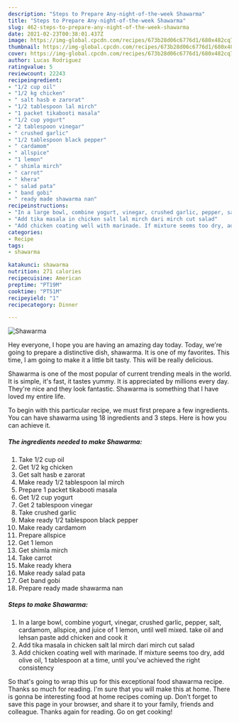 ```yaml
---
description: "Steps to Prepare Any-night-of-the-week Shawarma"
title: "Steps to Prepare Any-night-of-the-week Shawarma"
slug: 462-steps-to-prepare-any-night-of-the-week-shawarma
date: 2021-02-23T00:38:01.437Z
image: https://img-global.cpcdn.com/recipes/673b28d06c6776d1/680x482cq70/shawarma-recipe-main-photo.jpg
thumbnail: https://img-global.cpcdn.com/recipes/673b28d06c6776d1/680x482cq70/shawarma-recipe-main-photo.jpg
cover: https://img-global.cpcdn.com/recipes/673b28d06c6776d1/680x482cq70/shawarma-recipe-main-photo.jpg
author: Lucas Rodriguez
ratingvalue: 5
reviewcount: 22243
recipeingredient:
- "1/2 cup oil"
- "1/2 kg chicken"
- " salt hasb e zarorat"
- "1/2 tablespoon lal mirch"
- "1 packet tikabooti masala"
- "1/2 cup yogurt"
- "2 tablespoon vinegar"
- " crushed garlic"
- "1/2 tablespoon black pepper"
- " cardamom"
- " allspice"
- "1 lemon"
- " shimla mirch"
- " carrot"
- " khera"
- " salad pata"
- " band gobi"
- " ready made shawarma nan"
recipeinstructions:
- "In a large bowl, combine yogurt, vinegar, crushed garlic, pepper, salt, cardamom, allspice, and juice of 1 lemon, until well mixed. take oil and lehsan paste add chicken and cook it"
- "Add tika masala in chicken salt lal mirch dari mirch cut salad"
- "Add chicken coating well with marinade. If mixture seems too dry, add olive oil, 1 tablespoon at a time, until you&#39;ve achieved the right consistency"
categories:
- Recipe
tags:
- shawarma

katakunci: shawarma 
nutrition: 271 calories
recipecuisine: American
preptime: "PT19M"
cooktime: "PT51M"
recipeyield: "1"
recipecategory: Dinner

---
```



![Shawarma](https://img-global.cpcdn.com/recipes/673b28d06c6776d1/680x482cq70/shawarma-recipe-main-photo.jpg)

Hey everyone, I hope you are having an amazing day today. Today, we're going to prepare a distinctive dish, shawarma. It is one of my favorites. This time, I am going to make it a little bit tasty. This will be really delicious.

Shawarma is one of the most popular of current trending meals in the world. It is simple, it's fast, it tastes yummy. It is appreciated by millions every day. They're nice and they look fantastic. Shawarma is something that I have loved my entire life.




To begin with this particular recipe, we must first prepare a few ingredients. You can have shawarma using 18 ingredients and 3 steps. Here is how you can achieve it.

<!--inarticleads1-->

##### The ingredients needed to make Shawarma:

1. Take 1/2 cup oil
1. Get 1/2 kg chicken
1. Get  salt hasb e zarorat
1. Make ready 1/2 tablespoon lal mirch
1. Prepare 1 packet tikabooti masala
1. Get 1/2 cup yogurt
1. Get 2 tablespoon vinegar
1. Take  crushed garlic
1. Make ready 1/2 tablespoon black pepper
1. Make ready  cardamom
1. Prepare  allspice
1. Get 1 lemon
1. Get  shimla mirch
1. Take  carrot
1. Make ready  khera
1. Make ready  salad pata
1. Get  band gobi
1. Prepare  ready made shawarma nan




<!--inarticleads2-->

##### Steps to make Shawarma:

1. In a large bowl, combine yogurt, vinegar, crushed garlic, pepper, salt, cardamom, allspice, and juice of 1 lemon, until well mixed. take oil and lehsan paste add chicken and cook it
1. Add tika masala in chicken salt lal mirch dari mirch cut salad
1. Add chicken coating well with marinade. If mixture seems too dry, add olive oil, 1 tablespoon at a time, until you&#39;ve achieved the right consistency




So that's going to wrap this up for this exceptional food shawarma recipe. Thanks so much for reading. I'm sure that you will make this at home. There is gonna be interesting food at home recipes coming up. Don't forget to save this page in your browser, and share it to your family, friends and colleague. Thanks again for reading. Go on get cooking!
